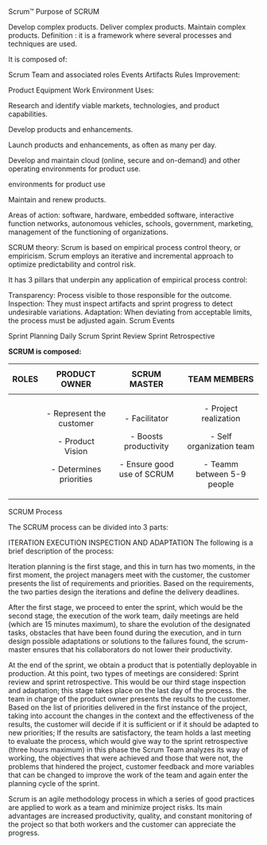 Scrum™
Purpose of SCRUM

Develop complex products.
Deliver complex products.
Maintain complex products.
Definition : it is a framework where several processes and techniques are used.

It is composed of:

Scrum Team and associated roles
Events
Artifacts
Rules
Improvement:

Product
Equipment
Work Environment
Uses:

Research and identify viable markets, technologies, and product capabilities.

Develop products and enhancements.

Launch products and enhancements, as often as many per day.

Develop and maintain cloud (online, secure and on-demand) and other operating environments for product use.

environments for product use

Maintain and renew products.

Areas of action: software, hardware, embedded software, interactive function networks, autonomous vehicles, schools, government, marketing, management of the functioning of organizations.

SCRUM theory: Scrum is based on empirical process control theory, or empiricism. Scrum employs an iterative and incremental approach to optimize predictability and control risk.

It has 3 pillars that underpin any application of empirical process control:

Transparency: Process visible to those responsible for the outcome.
Inspection: They must inspect artifacts and sprint progress to detect undesirable variations.
Adaptation: When deviating from acceptable limits, the process must be adjusted again.
Scrum Events

Sprint Planning
Daily Scrum
Sprint Review
Sprint Retrospective

**SCRUM is composed:** 

|<p></p><p></p><p></p><p>**ROLES**</p><p></p>|PRODUCT OWNER|SCRUM MASTER|TEAM MEMBERS|
| :- | :-: | :-: | :-: |
||<p>- Represent the customer</p><p>- Product Vision</p><p>- Determines priorities</p>|<p>- Facilitator </p><p>- Boosts productivity</p><p>- Ensure good use of SCRUM</p>|<p>- Project realization</p><p>- Self organization  team</p><p>- Teamm between 5-9 people</p><p></p>|

SCRUM Process

The SCRUM process can be divided into 3 parts:

ITERATION
EXECUTION
INSPECTION AND ADAPTATION
The following is a brief description of the process:

Iteration planning is the first stage, and this in turn has two moments, in the first moment, the project managers meet with the customer, the customer presents the list of requirements and priorities. Based on the requirements, the two parties design the iterations and define the delivery deadlines.

After the first stage, we proceed to enter the sprint, which would be the second stage, the execution of the work team, daily meetings are held (which are 15 minutes maximum), to share the evolution of the designated tasks, obstacles that have been found during the execution, and in turn design possible adaptations or solutions to the failures found, the scrum-master ensures that his collaborators do not lower their productivity.

At the end of the sprint, we obtain a product that is potentially deployable in production. At this point, two types of meetings are considered: Sprint review and sprint retrospective. This would be our third stage inspection and adaptation; this stage takes place on the last day of the process. the team in charge of the product owner presents the results to the customer. Based on the list of priorities delivered in the first instance of the project, taking into account the changes in the context and the effectiveness of the results, the customer will decide if it is sufficient or if it should be adapted to new priorities; If the results are satisfactory, the team holds a last meeting to evaluate the process, which would give way to the sprint retrospective (three hours maximum) in this phase the Scrum Team analyzes its way of working, the objectives that were achieved and those that were not, the problems that hindered the project, customer feedback and more variables that can be changed to improve the work of the team and again enter the planning cycle of the sprint.

Scrum is an agile methodology process in which a series of good practices are applied to work as a team and minimize project risks. Its main advantages are increased productivity, quality, and constant monitoring of the project so that both workers and the customer can appreciate the progress.
